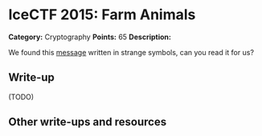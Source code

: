 # IceCTF 2015: Farm Animals

**Category:** Cryptography
**Points:** 65
**Description:** 

We found this <a target='_blank' href='/problem-static/stage2/crypto/farm_animals/crypto1.png'>message</a> written in strange symbols, can you read it for us?

## Write-up

(TODO)

## Other write-ups and resources

